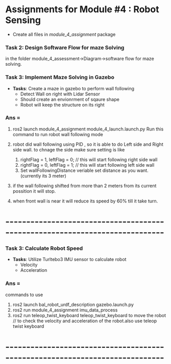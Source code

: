 # Assignments for Module #4 : Robot Sensing
- Create all files in *module_4_assignment* package

### Task 2: Design Software Flow for maze Solving
in the folder module_4_assessment->Diagram->software flow for maze solving.
### Task 3: Implement Maze Solving in Gazebo
- **Tasks**:
Create a maze in gazebo to perform wall following
    - Detect Wall on right with Lidar Sensor
    - Should create an envionrment of sqaure shape
    - Robot will keep the structure on its right
### Ans =
1) ros2 launch module_4_assignment module_4_launch.launch.py
    Run this command to run robot wall following mode
2) robot did wall following using PID , so it is able to do Left side and Right side wall.
    to chnage the side make sure setting is like
    
    1) rightFlag = 1, leftFlag = 0; // this will start following right side wall
    2) rightFlag = 0, leftFlag = 1; // this will start following left side wall
    3) Set wallFollowingDistance veriable set distance as you want. (currently its 3 meter)
3)  if the wall following shifted from more than 2 meters from its current possition it will stop.
4) when front wall is near it will reduce its speed by 60% till it take turn.
# ----------------------------------------------------------------------------
### Task 3: Calculate Robot Speed
- **Tasks**:
Utilize Turltebo3 IMU sensor to calculate robot
    - Velocity
    - Acceleration
### Ans = 
commands to use 
1) ros2 launch bal_robot_urdf_description gazebo.launch.py
2) ros2 run module_4_assignment imu_data_process 
3) ros2 run teleop_twist_keyboard teleop_twist_keyboard to move the robot 
 // to check the velocity and acceleration of the robot.also use teleop twist keyboard
# ----------------------------------------------------------------------------
